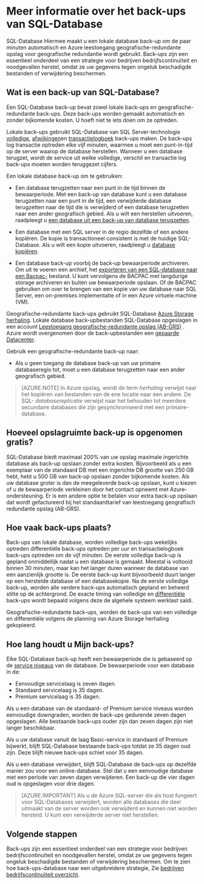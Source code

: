 <properties
   pageTitle="Back-ups van SQL-Database - automatische, geografische-redundante | Microsoft Azure" 
   description="SQL-Database Hiermee maakt u een lokale database back-up om de vijf minuten automatisch en wordt geografische-redundante opslag in Azure leestoegang (AB-GRS) om redundantie geografische. "
   services="sql-database"
   documentationCenter=""
   authors="CarlRabeler"
   manager="jhubbard"
   editor="monicar"/>

<tags
   ms.service="sql-database"
   ms.devlang="NA"
   ms.topic="article"
   ms.tgt_pltfrm="NA"
   ms.workload="NA"
   ms.date="10/20/2016"
   ms.author="carlrab;barbkess"/>

<!------------------
This topic is annotated with TEMPLATE guidelines for FEATURE TOPICS.


Metadata guidelines

pageTitle
    60 characters or less. Includes name of the feature - primary benefit. Not the same as H1. Its 60 characters or fewer including all characters between the quotes and the Microsoft Azure site identifier.

description
    115-145 characters. Duplicate of the first sentence in the introduction. This is the abstract of the article that displays under the title when searching in Bing or Google. 

    Example: "SQL Database automatically creates a local database backup every few minutes and uses Azure read-access geo-redundant storage for geo-redundancy."
------------------>

<!----------------

TEMPLATE GUIDELINES for feature topics

The Feature Topic is a one-pager (ok, sometimes longer) that explains a capability of the product or service. It explains what the capability is and characteristics of the capability.  

It is a "learning" topic, not an action topic.

DO explain this:
    • Definition of the feature terminology.  i.e., What is a database backup?
    • Characteristics and capabilities of the feature. (How the feature works)
    • Common uses with links to overview topics that recommend when to use the feature.
    • Reference specifications (Limitations and Restrictions, Permissions, General Remarks, etc.)
    • Next Steps with links to related overviews, features, and tasks.

DON'T explain this:
    • How to steps for using the feature (Tasks)
    • How to solve business problems that incorporate the feature (Overviews)
------------------->

<!------------------
GUIDELINES for the H1 
    
    The H1 should answer the question "What is in this topic?" Write the H1 heading in conversational language and use search key words as much as possible. Since this is a learning topic, make sure the title indicates that and doesn't mislead people to think this will tell them how to do tasks.  
    
    To help people understand this is a learning topic and not an action topic, start the title with "Learn about ... "

    Heading must use an industry standard term. If your feature is a proprietary name like "Elastic database pools", use a synonym. For example:    "Learn about elastic database pools for multi-tenant databases". In this case multi-tenant database is the industry-standard term that will be an anchor for finding the topic.

-------------------->

# <a name="learn-about-sql-database-backups"></a>Meer informatie over het back-ups van SQL-Database

<!------------------
    GUIDELINES for introduction
    
    The introduction is 1-2 sentences.  It is optimized for search and sets proper expectations about what to expect in the article. It should contain the top key words that you are using throughout the article.The introduction should be brief and to the point of what the feature is, what it is used for, and what's in the article. 

    If the introduction is short enough, your article can pop to the top in Google Instant Answers.

    In this example:
    
 

Sentence #1 Explains what the article will cover, which is what the feature is or does. This is also the metadata description. 
    SQL Database automatically creates a local database backup every five minutes and uses Azure read-access geo-redundant storage (RA-GRS) to provide geo-redundancy. 

Sentence #2 Explains why I should care about this.  
    Database backups are an essential part of any business continuity and disaster recovery strategy because they protect your data from accidental corruption or deletion.

-------------------->

SQL-Database Hiermee maakt u een lokale database back-up om de paar minuten automatisch en Azure leestoegang geografische-redundante opslag voor geografische redundantie wordt gebruikt. Back-ups zijn een essentieel onderdeel van een strategie voor bedrijven bedrijfscontinuïteit en noodgevallen herstel, omdat ze uw gegevens tegen ongeluk beschadigde bestanden of verwijdering beschermen. 

<!-- This image needs work, so not putting it in right now.

This diagram shows SQL Database running in the US East region. It creates a database backup every five minutes, which it stores locally to Azure Read Access Geo-redundant Storage (RA-GRS). Azure uses geo-replication to copy the database backups to a paired data center in the US West region.

![geo-restore](./media/sql-database-geo-restore/geo-restore-1.png)

-->

<!---------------
GUIDELINES for the first ## H2.

    The first ## describes what the feature encompasses and how it is used. It points to related task articles.
    
    For consistency, being the heading with "What is ... "
----------------->

## <a name="what-is-a-sql-database-backup"></a>Wat is een back-up van SQL-Database?  

<!-- 
    Explains what a SQL Database backup is and answers an important question that people want to know.
-->

Een SQL-Database back-up bevat zowel lokale back-ups en geografische-redundante back-ups. Deze back-ups worden gemaakt automatisch en zonder bijkomende kosten. U hoeft niet te iets doen om ze optreden.

<!----------------- 
    Explains first component of the backup feature
------------------>

Lokale back-ups gebruikt SQL-Database van SQL Server-technologie [volledige](https://msdn.microsoft.com/library/ms186289.aspx), [afwijkingen](https://msdn.microsoft.com/library/ms175526.aspx )en [transactielogboek](https://msdn.microsoft.com/library/ms191429.aspx) back-ups maken. De back-ups log transactie optreden elke vijf minuten, waarmee u moet een punt-in-tijd op de server waarop de database herstellen. Wanneer u een database terugzet, wordt de service uit welke volledige, verschil en transactie log back-ups moeten worden teruggezet cijfers.

<!--------------- 
    Explicit list of what to do with a local backup. "Use a ..." helps people to scan the topic and find the uses quickly.
---------------->

Een lokale database back-up om te gebruiken:

- Een database terugzetten naar een punt in de tijd binnen de bewaarperiode. Met een back-up van database kunt u een database terugzetten naar een punt in de tijd, een verwijderde database terugzetten naar de tijd die is verwijderd of een database terugzetten naar een ander geografisch gebied. Als u wilt een herstellen uitvoeren, raadpleegt u [een database uit een back-up van database terugzetten](sql-database-recovery-using-backups.md).

- Een database met een SQL server in de regio dezelfde of een andere kopiëren. De kopie is transactioneel consistent is met de huidige SQL-Database. Als u wilt een kopie uitvoeren, raadpleegt u [database kopiëren](sql-database-copy.md).

- Een database back-up voorbij de back-up bewaarperiode archiveren. Om uit te voeren een archief, het [exporteren van een SQL-database naar een Bacpac-](sql-database-export.md) bestand. U kunt vervolgens de BACPAC met langdurige storage archiveren en buiten uw bewaarperiode opslaan. Of de BACPAC gebruiken om over te brengen van een kopie van uw database naar SQL Server, een on-premises implementatie of in een Azure virtuele machine (VM).

<!----------------- 
    Explains first component of the backup feature
------------------>

Geografische-redundante back-ups gebruikt SQL-Database [Azure Storage herhaling](../storage/storage-redundancy.md). Lokale database back-upbestanden SQL-Database opgeslagen in een account [Leestoegang geografische-redundante opslag (AB-GRS)](../storage/storage-redundancy.md#read-access-geo-redundant-storage) . Azure wordt overgenomen door de back-upbestanden een [gepaarde Datacenter](../best-practices-availability-paired-regions.md). 

<!--------------- 
    Explicit list of what to do with a geo-redundant backup. "Use a ..." helps people to scan the topic and find the uses quickly.
---------------->

Gebruik een geografische-redundante back-up naar:

- Als u geen toegang de database back-up van uw primaire databaseregio tot, moet u een database terugzetten naar een ander geografisch gebied. 

>[AZURE.NOTE] In Azure opslag, wordt de term *herhaling* verwijst naar het kopiëren van bestanden van de ene locatie naar een andere. De SQL- *databasereplicatie* verwijst naar het behouden tot meerdere secundaire databases die zijn gesynchroniseerd met een primaire-database. 

<!----------------
    The next ## H2's discuss key characteristics of how the feature works. The title is in conversational language and asks the question that will be answered.
------------------->
## <a name="how-much-backup-storage-is-included-at-no-cost"></a>Hoeveel opslagruimte back-up is opgenomen gratis?

SQL-Database biedt maximaal 200% van uw opslag maximale ingerichte database als back-up opslaan zonder extra kosten. Bijvoorbeeld als u een exemplaar van de standaard DB met een ingerichte DB grootte van 250 GB hebt, hebt u 500 GB van back-up opslaan zonder bijkomende kosten. Als uw database groter is dan de meegeleverde back-up opslaan, kunt u kiezen of u de bewaarperiode verkleinen door het contact opneemt met Azure-ondersteuning. Er is een andere optie te betalen voor extra back-up opslaan dat wordt gefactureerd bij het standaardtarief van leestoegang geografisch redundante opslag (AB-GRS). 

## <a name="how-often-do-backups-happen"></a>Hoe vaak back-ups plaats?

Back-ups van lokale database, worden volledige back-ups wekelijks optreden differentiële back-ups optreden per uur en transactielogboek back-ups optreden om de vijf minuten. De eerste volledige back-up is gepland onmiddellijk nadat u een database is gemaakt. Meestal is voltooid binnen 30 minuten, maar kan het langer duren wanneer de database van een aanzienlijk grootte is. De eerste back-up kunt bijvoorbeeld duurt langer op een herstelde database of een databasekopie. Na de eerste volledige back-up, worden alle verdere back-ups automatisch gepland en beheerd stilte op de achtergrond. De exacte timing van volledige en [differentiële](https://msdn.microsoft.com/library/ms175526.aspx) back-ups wordt bepaald volgens deze de algehele systeem werklast saldi. 

Geografische-redundante back-ups, worden de back-ups van een volledige en differentiële volgens de planning van Azure Storage herhaling gekopieerd.

## <a name="how-long-do-you-keep-my-backups"></a>Hoe lang houdt u Mijn back-ups?

Elke SQL-Database back-up heeft een bewaarperiode die is gebaseerd op de [service niveaus](sql-database-service-tiers.md) van de database. De bewaarperiode voor een database in de:

<!------------------

    Using a list so the information is easy to find when scanning.
------------------->

- Eenvoudige servicelaag is zeven dagen.
- Standaard servicelaag is 35 dagen.
- Premium servicelaag is 35 dagen.


Als u een database van de standaard- of Premium service niveaus worden eenvoudige downgraden, worden de back-ups gedurende zeven dagen opgeslagen. Alle bestaande back-ups ouder zijn dan zeven dagen zijn niet langer beschikbaar. 

Als u uw database vanuit de laag Basic-service in standaard of Premium bijwerkt, blijft SQL-Database bestaande back-ups totdat ze 35 dagen oud zijn. Deze blijft nieuwe back-ups schiet voor 35 dagen.
 
Als u een database verwijdert, blijft SQL-Database de back-ups op dezelfde manier zou voor een online-database. Stel dat u een eenvoudige database met een periode van zeven dagen verwijderen. Een back-up die vier dagen oud is opgeslagen voor drie dagen.

>[AZURE.IMPORTANT]
    Als u de Azure SQL-server die als host fungeert voor SQL-Databases verwijdert, worden alle databases die deel uitmaakt van de server worden ook verwijderd en kunnen niet worden hersteld. U kunt een verwijderde server niet herstellen.

<!-------------------
OPTIONAL section
## Best practices 
--------------------->

<!-------------------
OPTIONAL section
## General remarks
--------------------->

<!-------------------
OPTIONAL section
## Limitations and restrictions
--------------------->

<!-------------------
OPTIONAL section
## Metadata
--------------------->

<!-------------------
OPTIONAL section
## Performance
--------------------->

<!-------------------
OPTIONAL section
## Permissions
--------------------->

<!-------------------
OPTIONAL section
## Security
--------------------->

<!-------------------
GUIDELINES for Next Steps

    The last section is Next Steps. Give a next step that would be relevant to the customer after they have learned about the feature and the tasks associated with it.  Perhaps point them to one or two key scenarios that use this feature.

    You don't need to repeat links you have already given them.
--------------------->

## <a name="next-steps"></a>Volgende stappen

Back-ups zijn een essentieel onderdeel van een strategie voor bedrijven bedrijfscontinuïteit en noodgevallen herstel, omdat ze uw gegevens tegen ongeluk beschadigde bestanden of verwijdering beschermen. Om te zien hoe back-ups-database naar een uitgebreidere strategie, Zie [bedrijven bedrijfscontinuïteit overzicht](sql-database-business-continuity.md).


